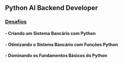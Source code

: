 ## Python AI Backend Developer

### [Desafios](https://github.com/elnataoliveira/DIO/tree/main/Python%20AI%20Backend%20Developer/Desafios)

#### - Criando um Sistema Bancário com Python

#### - Otimizando o Sistema Bancário com Funções Python

#### - Dominando os Fundamentos Básicos do Python
